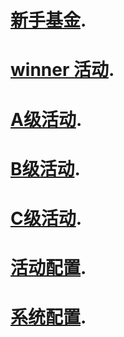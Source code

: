 <!-- # Welcome to MkDocs

For full documentation visit [mkdocs.org](https://www.mkdocs.org).

## Commands

* `mkdocs new [dir-name]` - Create a new project.
* `mkdocs serve` - Start the live-reloading docs server.
* `mkdocs build` - Build the documentation site.
* `mkdocs -h` - Print help message and exit.

## Project layout

    mkdocs.yml    # The configuration file.
    docs/
        index.md  # The documentation homepage.
        ...       # Other markdown pages, images and other files. -->

# [新手基金](quest.md).
# [winner 活动](first.md).
# [A级活动](A_Activity.md).
# [B级活动](B_Activity.md).
# [C级活动](first.md).
# [活动配置](first.md).
# [系统配置](first.md).